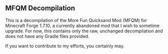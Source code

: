 ## MFQM Decompilation
This is a decompilation of the More Fun Quicksand Mod (MFQM) for Minecraft Forge 1.7.10, a currently abandoned mod that I wish to sometime upgrade. For now, this contains only the raw, unchanged decompilation and does not have any Gradle files provided.

If you want to contribute to my efforts, you certainly may.